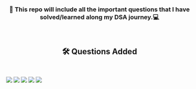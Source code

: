 <h3 align="center">👋 This repo will include all the important questions that I have solved/learned along my DSA journey.‍💻</h3>
<br>
<h2 align="center"> 🛠️ Questions Added</h2>
<br>

![](https://img.shields.io/badge/DynamicConnectivity-QuickFind-orange?style=flat&logo=codeium&logoColor=orange)
![](https://img.shields.io/badge/DynamicConnectivity-QuickUnion-orange?style=flat&logo=codeium&logoColor=orange)
![](https://img.shields.io/badge/DynamicConnectivity-SocialNetwork-orange?style=flat&logo=codeium&logoColor=orange)
![](https://img.shields.io/badge/DynamicConnectivity-Successor-orange?style=flat&logo=codeium&logoColor=orange)
![](https://img.shields.io/badge/Searching-MazeMaximum-yellow?style=flat&logo=codeium&logoColor=yellow)

